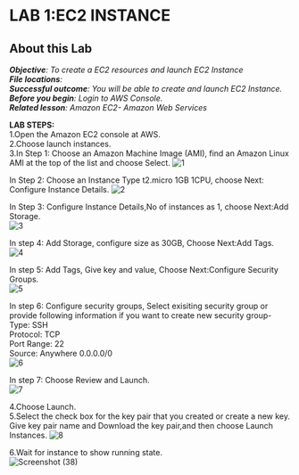 # LAB 1:EC2 INSTANCE
## About this Lab   
***Objective**: To create a EC2 resources and launch EC2 Instance*  
***File locations**:*  
***Successful outcome**: You will be able to create and launch EC2 Instance.*  
***Before you begin**:  Login to AWS Console.*  
***Related lesson**: Amazon EC2- Amazon Web Services*    

**LAB STEPS:**  
1.Open the Amazon EC2 console at AWS.    
2.Choose launch instances.    
3.In Step 1: Choose an Amazon Machine Image (AMI), find an Amazon Linux AMI at the top of the list and choose Select.
![1](https://user-images.githubusercontent.com/63635084/89877148-4d56a200-dbdd-11ea-8d3a-43a35f5549e2.png)  

In Step 2: Choose an Instance Type t2.micro 1GB 1CPU, choose Next: Configure Instance Details.
![2](https://user-images.githubusercontent.com/63635084/89877865-572cd500-dbde-11ea-9b6f-af719256fb14.png)  

In Step 3: Configure Instance Details,No of instances as 1, choose Next:Add Storage.  
![3](https://user-images.githubusercontent.com/63635084/89877925-74fa3a00-dbde-11ea-80b8-1103370098f3.png)  

In step 4: Add Storage, configure size as 30GB, Choose Next:Add Tags.  
![4](https://user-images.githubusercontent.com/63635084/89877936-77f52a80-dbde-11ea-9919-7d687383ab5a.png)  

In step 5: Add Tags, Give key and value, Choose Next:Configure Security Groups.  
![5](https://user-images.githubusercontent.com/63635084/89877948-7c214800-dbde-11ea-945b-f109e697ed8c.png)  

In step 6: Configure security groups, Select exisiting security group or provide following information if you want to create new security group-  
Type: SSH   
Protocol: TCP  
Port Range: 22  
Source: Anywhere 0.0.0.0/0  
![6](https://user-images.githubusercontent.com/63635084/89877954-7f1c3880-dbde-11ea-918f-4271ca693a28.png)  

In step 7: Choose Review and Launch.  
![7](https://user-images.githubusercontent.com/63635084/89877967-82172900-dbde-11ea-8ff4-453a06c1c190.png)  

4.Choose Launch.  
5.Select the check box for the key pair that you created or create a new key. Give key pair name and Download the key pair,and then choose Launch Instances. 
![8](https://user-images.githubusercontent.com/63635084/89877985-88a5a080-dbde-11ea-9435-303c3b1632e0.png)  

6.Wait for instance to show running state.  
![Screenshot (38)](https://user-images.githubusercontent.com/63635084/89878853-bdfebe00-dbdf-11ea-81c3-838ec9131eaa.png)  


